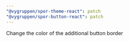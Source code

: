 ```yaml
---
"@vygruppen/spor-theme-react": patch
"@vygruppen/spor-button-react": patch
---
```


Change the color of the additional button border

